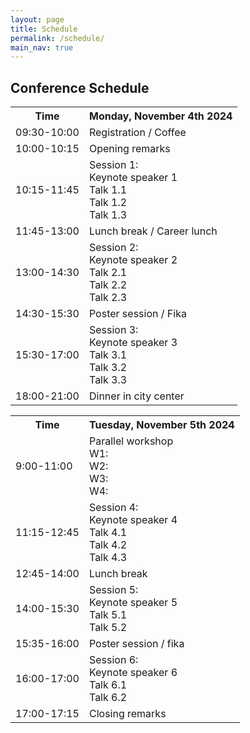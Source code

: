 ```yaml
---
layout: page
title: Schedule
permalink: /schedule/
main_nav: true
---
```


<!-- ![alt text]({{ site.baseurl }}/assets/profile-placeholder.gif "Profile Picture"){:.profile} -->

<h2>Conference Schedule</h2>

<table>
  <tr>
    <th>Time</th>
    <th>Monday, November 4th 2024</th>
  </tr>
  <tr>
    <td>09:30-10:00</td>
    <td>Registration / Coffee</td>
  </tr>
  <tr>
    <td>10:00-10:15</td>
    <td>Opening remarks</td>
  </tr>
  <tr>
    <td>10:15-11:45</td>
    <td>Session 1:<br>Keynote speaker 1<br>Talk 1.1<br>Talk 1.2<br>Talk 1.3</td>
  </tr>
  <tr>
    <td>11:45-13:00</td>
    <td>Lunch break / Career lunch</td>
  </tr>
  <tr>
    <td>13:00-14:30</td>
    <td>Session 2:<br>Keynote speaker 2<br>Talk 2.1<br>Talk 2.2<br>Talk 2.3</td>
  </tr>
  <tr>
    <td>14:30-15:30</td>
    <td>Poster session / Fika</td>
  </tr>
  <tr>
    <td>15:30-17:00</td>
    <td>Session 3:<br>Keynote speaker 3<br>Talk 3.1<br>Talk 3.2<br>Talk 3.3</td>
  </tr>
  <tr>
    <td>18:00-21:00</td>
    <td>Dinner in city center</td>
  </tr>
</table>

<table>
  <tr>
    <th>Time</th>
    <th>Tuesday, November 5th 2024</th>
  </tr>
  <tr>
    <td>9:00-11:00</td>
    <td>Parallel workshop<br>W1:<br>W2:<br>W3:<br>W4:</td>
  </tr>
  <tr>
    <td>11:15-12:45</td>
    <td>Session 4:<br>Keynote speaker 4<br>Talk 4.1<br>Talk 4.2<br>Talk 4.3</td>
  </tr>
  <tr>
    <td>12:45-14:00</td>
    <td>Lunch break</td>
  </tr>
  <tr>
    <td>14:00-15:30</td>
    <td>Session 5:<br>Keynote speaker 5<br>Talk 5.1<br>Talk 5.2</td>
  </tr>
  <tr>
    <td>15:35-16:00</td>
    <td>Poster session / fika</td>
  </tr>
  <tr>
    <td>16:00-17:00</td>
    <td>Session 6:<br>Keynote speaker 6<br>Talk 6.1<br>Talk 6.2</td>
  </tr>
  <tr>
    <td>17:00-17:15</td>
    <td>Closing remarks</td>
  </tr>
</table>